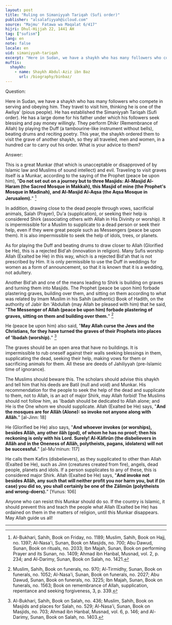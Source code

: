 ```yaml
---
layout: post
title: "Ruling on Simaniyyah Tariqah (Sufi order)"
publisher: "alsalafiyyah@icloud.com"
source: "Majmu' Fatawa wa Maqalat 6/417"
hijri: Dhul-Hijjah 22, 1441 AH
tag: ["sufism"]
lang: en
note: false
locale: en
uid: simaniyyah-tariqah
excerpt: "Here in Sudan, we have a shaykh who has many followers who compete in serving and obeying him. They travel to visit him, thinking he is one of the Awliya' (pious people)."
muftis:
  shaykh: 
    - name: Shaykh Abdul-Aziz ibn Baz
      url: /biography/binbaz/
---
```


Question:

Here in Sudan, we have a shaykh who has many followers who compete in serving and obeying him. They travel to visit him, thinking he is one of the Awliya' (pious people). He has established the Simaniyyah Tariqah (Sufi order). He has a large dome for his father under which his followers seek blessing and pay money willingly. They perform Dhikr (Remembrance of Allah) by playing the Duff (a tambourine-like instrument without bells), beating drums and reciting poetry. This year, the shaykh ordered them to visit the grave of another shaykh, so they all traveled, men and women, in a hundred car to carry out his order. What is your advice to them?

Answer:

This is a great Munkar (that which is unacceptable or disapproved of by Islamic law and Muslims of sound intellect) and evil. Traveling to visit graves itself is a Munkar, according to the saying of the Prophet (peace be upon him), "**Do not set out on a journey but to three Masjids: Al-Masjid Al-Haram (the Sacred Mosque in Makkah), this Masjid of mine (the Prophet's Mosque in Madinah), and Al-Masjid Al-Aqsa (the Aqsa Mosque in Jerusalem).**" [^1] 

In addition, drawing close to the dead people through vows, sacrificial animals, Salah (Prayer), Du'a (supplication), or seeking their help is considered Shirk (associating others with Allah in His Divinity or worship). It is impermissible for a Muslim to supplicate to a dead person or seek their help, even if they were great people such as Messengers (peace be upon them). It is also impermissible to seek the help of idols, trees, or planets.

As for playing the Duff and beating drums to draw closer to Allah (Glorified be He), this is a rejected Bid'ah (innovation in religion). Many Sufis worship Allah (Exalted be He) in this way, which is a rejected Bid'ah that is not prescribed by Him. It is only permissible to use the Duff in weddings for women as a form of announcement, so that it is known that it is a wedding, not adultery.

Another Bid'ah and one of the means leading to Shirk is building on graves and turning them into Masjids. The Prophet (peace be upon him) forbade plastering graves, building over them, and sitting on them according to what was related by Imam Muslim in his Sahih (authentic) Book of Hadith, on the authority of Jabir ibn 'Abdullah (may Allah be pleased with him) that he said, "**The Messenger of Allah (peace be upon him) forbade plastering of graves, sitting on them and building over them.**" [^2] 

He (peace be upon him) also said, "**May Allah curse the Jews and the Christians, for they have turned the graves of their Prophets into places of 'Ibadah (worship).**" [^3]

The graves should be an open area that have no buildings. It is impermissible to rub oneself against their walls seeking blessings in them, supplicating the dead, seeking their help, making vows for them or sacrificing animals for them. All these are deeds of Jahiliyyah (pre-Islamic time of ignorance).

The Muslims should beware this. The scholars should advise this shaykh and tell him that his deeds are Batil (null and void) and Munkar. His recommendation for the people to seek the help of the dead and supplicate to them, not to Allah, is an act of major Shirk, may Allah forbid! The Muslims should not follow him, as 'Ibadah should be dedicated to Allah alone; and He is the One whom we should supplicate. Allah (Exalted be He) says, "**And the mosques are for Allâh (Alone): so invoke not anyone along with Allâh.**" [al-Jinn: 18]

He (Glorified be He) also says, "**And whoever invokes (or worships), besides Allâh, any other ilâh (god), of whom he has no proof; then his reckoning is only with his Lord. Surely! Al-Kâfirûn (the disbelievers in Allâh and in the Oneness of Allâh, polytheists, pagans, idolaters) will not be successful.**" [al-Mu'minun: 117]

He calls them Kafirs (disbelievers), as they supplicated to other than Allah (Exalted be He), such as Jinn (creatures created from fire), angels, dead people, planets and idols. If a person supplicates to any of these, this is considered major Shirk. Allah (Exalted be He) says, "**And invoke not besides Allâh, any such that will neither profit you nor harm you, but if (in case) you did so, you shall certainly be one of the Zâlimûn (polytheists and wrong-doers).**" [Yunus: 106]

Anyone who can resist this Munkar should do so. If the country is Islamic, it should prevent this and teach the people what Allah (Exalted be He) has ordained on them in the matters of religion, until this Munkar disappears. May Allah guide us all!

---
[^1]: Al-Bukhari, Sahih, Book on Friday, no. 1189; Muslim, Sahih, Book on Hajj, no. 1397; Al-Nasa'i, Sunan, Book on Masjids, no. 700; Abu Dawud, Sunan, Book on rituals, no. 2033; Ibn Majah, Sunan, Book on performing Prayer and its Sunan, no. 1409; Ahmad ibn Hanbal, Musnad, vol. 2, p. 234; and Al-Darimy, Sunan, Book on Salah, no. 1421.
[^2]: Muslim, Sahih, Book on funerals, no. 970; Al-Tirmidhy, Sunan, Book on funerals, no. 1052; Al-Nasa'i, Sunan, Book on funerals, no. 2027; Abu Dawud, Sunan, Book on funerals, no. 3225; Ibn Majah, Sunan, Book on funerals, no. 1563; Book on remembrance of Allah, supplication, repentance and seeking forgiveness, 3, p. 339.
[^3]: Al-Bukhari, Sahih, Book on Salah, no. 436; Muslim, Sahih, Book on Masjids and places for Salah, no. 529; Al-Nasa'i, Sunan, Book on Masjids, no. 703; Ahmad ibn Hanbal, Musnad, vol. 6, p. 146; and Al-Darimy, Sunan, Book on Salah, no. 1403.

